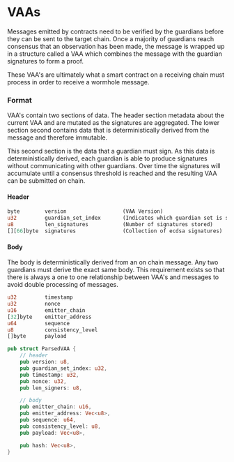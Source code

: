 # VAAs

Messages emitted by contracts need to be verified by the guardians before they can be sent to the target chain. Once a majority of guardians reach consensus that an observation has been made, the message is wrapped up in a structure called a VAA which combines the message with the guardian signatures to form a proof.

These VAA's are ultimately what a smart contract on a receiving chain must process in order to receive a wormhole message.

### Format

VAA's contain two sections of data. The header section metadata about the current VAA and are mutated as the signatures are aggregated. The lower section second contains data that is deterministically derived from the message and therefore immutable.

This second section is the data that a guardian must sign. As this data is deterministically derived, each guardian is able to produce signatures without communicating with other guardians. Over time the signatures will accumulate until a consensus threshold is reached and the resulting VAA can be submitted on chain.

#### Header

```rust
byte        version                  (VAA Version)
u32         guardian_set_index       (Indicates which guardian set is signing)
u8          len_signatures           (Number of signatures stored)
[][66]byte  signatures               (Collection of ecdsa signatures)
```

#### Body

The body is deterministically derived from an on chain message. Any two guardians must derive the exact same body. This requirement exists so that there is always a one to one relationship between VAA's and messages to avoid double processing of messages.

```rust
u32         timestamp
u32         nonce
u16         emitter_chain
[32]byte    emitter_address
u64         sequence
u8          consistency_level
[]byte      payload 
```

```rust
pub struct ParsedVAA { 
    // header
    pub version: u8,
    pub guardian_set_index: u32,
    pub timestamp: u32,
    pub nonce: u32,
    pub len_signers: u8,

    // body
    pub emitter_chain: u16,
    pub emitter_address: Vec<u8>,
    pub sequence: u64,
    pub consistency_level: u8,
    pub payload: Vec<u8>,

    pub hash: Vec<u8>,
}

```
